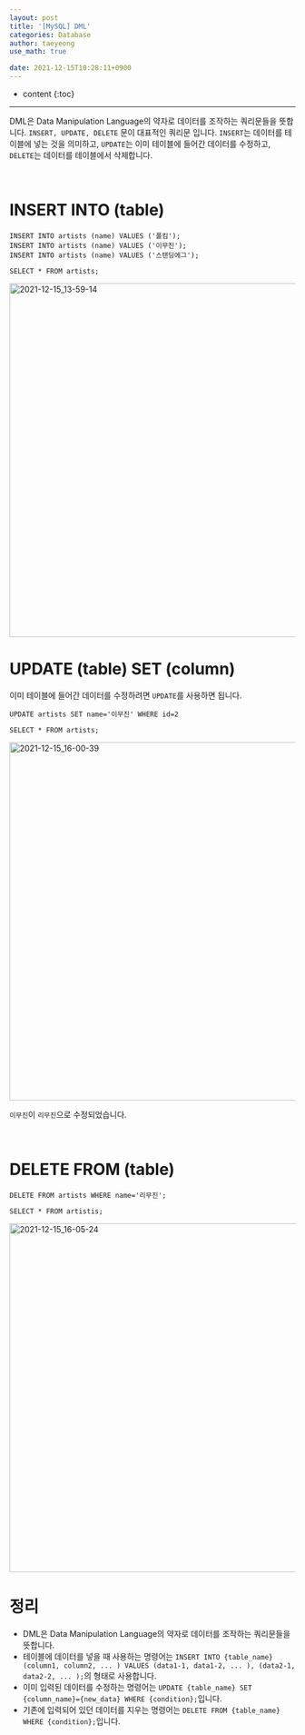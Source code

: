 ```yaml
---
layout: post
title: '[MySQL] DML'
categories: Database
author: taeyeong
use_math: true

date: 2021-12-15T10:28:11+0900
---
```

* content
{:toc}


---

DML은 Data Manipulation Language의 약자로 데이터를 조작하는 쿼리문들을 뜻합니다. `INSERT, UPDATE, DELETE` 문이 대표적인 쿼리문 입니다. `INSERT`는 데이터를 테이블에 넣는 것을 의미하고, `UPDATE`는 이미 테이블에 들어간 데이터를 수정하고, `DELETE`는 데이터를 테이블에서 삭제합니다.

<br>

# INSERT INTO (table)

```
INSERT INTO artists (name) VALUES ('폴킴');
INSERT INTO artists (name) VALUES ('이무진');
INSERT INTO artists (name) VALUES ('스탠딩에그');
```

```
SELECT * FROM artists;
```

<img width="623" alt="2021-12-15_13-59-14" src="https://user-images.githubusercontent.com/87692499/146126167-532eef16-2082-4a35-80d2-d2a8d9a0751f.png">

<br>

# UPDATE (table) SET (column)

이미 테이블에 들어간 데이터를 수정하려면 `UPDATE`를 사용하면 됩니다.

```
UPDATE artists SET name='이무진' WHERE id=2
```

```
SELECT * FROM artists;
```

<img width="631" alt="2021-12-15_16-00-39" src="https://user-images.githubusercontent.com/87692499/146138944-16bd860c-8aab-4e7d-89ed-4576aefb37f1.png">

`이무진`이 `리무진`으로 수정되었습니다.

<br>

# DELETE FROM (table)

```
DELETE FROM artists WHERE name='리무진';

SELECT * FROM artistis;
```

<img width="614" alt="2021-12-15_16-05-24" src="https://user-images.githubusercontent.com/87692499/146139496-26ad0a6c-de7f-4e87-bb7e-a86d13f1811d.png">

<br>

# 정리

- DML은 Data Manipulation Language의 약자로 데이터를 조작하는 쿼리문들을 뜻합니다.
- 테이블에 데이터를 넣을 때 사용하는 명령어는 `INSERT INTO {table_name} (column1, column2, ... ) VALUES (data1-1, data1-2, ... ), (data2-1, data2-2, ... );`의 형태로 사용합니다.
- 이미 입력된 데이터를 수정하는 명령어는 `UPDATE {table_name} SET {column_name}={new_data} WHERE {condition};`입니다.
- 기존에 입력되어 있던 데이터를 지우는 명령어는 `DELETE FROM {table_name} WHERE {condition};`입니다.
